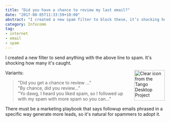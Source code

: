 ```yaml
---
title: "Did you have a chance to review my last email?"
date: "2017-08-05T11:33:59+10:00"
abstract: "I created a new spam filter to block these, it’s shocking how well it’s worked."
category: Infocomm
tag:
- internet
- email
- spam
---
```

I created a new filter to send anything with the above line to spam. It's shocking how many it's caught.

<p><img src="https://rubenerd.com/files/stock/tango-mail-mark-junk.svg" alt="Clear icon from the Tango Desktop Project" style="width:96px; height:96px; float:right; margin:0 0 1em 2em" /></p>

Variants:

> "Did you get a chance to review ..."  
> "By chance, did you review..."  
> "Yo dawg, I heard you liked spam, so I followed up with my spam with more spam so you can..."

There must be a marketing playbook that says followup emails phrased in a specific way generate more leads, so it's natural for spammers to adopt it.


